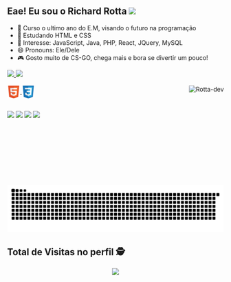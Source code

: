 ## Eae! Eu sou o Richard Rotta <img src="https://raw.githubusercontent.com/iampavangandhi/iampavangandhi/master/gifs/Hi.gif" width="30px"></h2>

- 🔭 Curso o ultimo ano do E.M, visando o futuro na programação
- 🌱 Estudando HTML e CSS
- 💙 Interesse: JavaScript, Java, PHP, React, JQuery, MySQL
- 😄 Pronouns: Ele/Dele
- :video_game: Gosto muito de CS-GO, chega mais e bora se divertir um pouco!
 <div>
  <a href="https://github.com/RichardRotta">
  <img height="180em" src="https://github-readme-stats.vercel.app/api?username=RichardRotta&show_icons=true&theme=monokai&include_all_commits=true&count_private=true"/>
  <img height="180em" src="https://github-readme-stats.vercel.app/api/top-langs/?username=RichardRotta&layout=compact&langs_count=7&theme=monokai"/>
</div>
  <div style="display: inline_block"><br>
  <img align="center" alt="Rotta-HTML" height="30" width="30" src="https://raw.githubusercontent.com/devicons/devicon/master/icons/html5/html5-original.svg">
  <img align="center" alt="Rotta-CSS" height="30" width="30" src="https://raw.githubusercontent.com/devicons/devicon/master/icons/css3/css3-original.svg">
  <img height="200px" style="margin: 0 0 30px 0;" align="right" alt="Rotta-dev" src="https://monophy.com/media/hTyYJZDtrnoe8ocTWF/monophy.gif">
   
   ##
    
  <div>
  <a href = "https://twitter.com/RichardRotta"><img src="https://img.shields.io/badge/Twitter-1DA1F2?style=for-the-badge&logo=twitter&logoColor=white" target="_blank"></a>
  <a href="https://instagram.com/richard_rotta" target="_blank"><img src="https://img.shields.io/badge/-Instagram-%23E4405F?style=for-the-badge&logo=instagram&logoColor=white" target="_blank"></a>
  <a href = "https://richard.rottamfa@gmail.com"><img src="https://img.shields.io/badge/Gmail-D14836?style=for-the-badge&logo=gmail&logoColor=white" target="_blank"></a>
  <a href="https://www.linkedin.com/in/richard-rotta-b690791a3/" target="_blank"><img src="https://img.shields.io/badge/-LinkedIn-%230077B5?style=for-the-badge&logo=linkedin&logoColor=white" target="_blank"></a>
  
  ![Snake animation](https://github.com/RichardRotta/richardrotta/blob/output/github-contribution-grid-snake.svg)
   </div>
   <p align="center"> 

 ## Total de Visitas no perfil :detective: <br>
 <p align="center"> 
   <img alingn="center" src="https://profile-counter.glitch.me/RichardRotta/count.svg" />
 </p>

</p>
   
